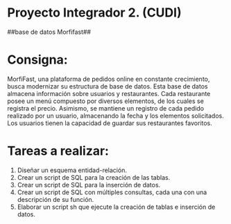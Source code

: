 
# Proyecto Integrador 2. (CUDI)
##base de datos Morfifast##
# Consigna:

MorfiFast, una plataforma de pedidos online en constante crecimiento, busca modernizar su estructura de base de datos. 
Esta base de datos almacena información sobre usuarios y restaurantes. 
Cada restaurante posee un menú compuesto por diversos elementos, de los cuales se registra el precio. 
Asimismo, se mantiene un registro de cada pedido realizado por un usuario, almacenando la fecha y los elementos solicitados. 
Los usuarios tienen la capacidad de guardar sus restaurantes favoritos.


# Tareas a realizar:

1. Diseñar un esquema entidad-relación.
2. Crear un script de SQL para la creación de las tablas.
3. Crear un script de SQL para la inserción de datos.
4. Crear un script de SQL con múltiples consultas, cada una con una descripción de su función.
5. Elaborar un script sh que ejecute la creación de tablas e inserción de datos.
